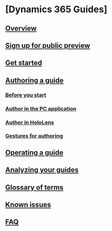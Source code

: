 # [Dynamics 365 Guides]
## [Overview](overview.md)
## [Sign up for public preview](setup.md)
## [Get started](get-started.md)
## [Authoring a guide](authoring-overview.md)
### [Before you start](before-you-start.md)
### [Author in the PC application](pc-authoring.md)
### [Author in HoloLens](hololens-authoring.md)
### [Gestures for authoring](authoring-gestures.md)
## [Operating a guide](operating.md)
## [Analyzing your guides](analyzing.md)
## [Glossary of terms](glossary.md)
## [Known issues](known-issues.md)
## [FAQ](faq.md)

